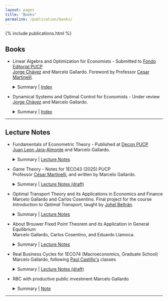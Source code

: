 ```yaml
---
layout: pages
title: "Books"
permalink: /publication/books/
---
```


<style> 

  strong{
    color: #003d90;
  }

</style>

{% include publications.html %}
## Books

* Linear Algebra and Optimization for Economists - Submitted to [Fondo Editorial PUCP](https://www.fondoeditorial.pucp.edu.pe/)  
  [Jorge Chávez](https://www.pucp.edu.pe/profesor/jorge-chavez-fuentes) and Marcelo Gallardo. Foreword by Professor [Cesar Martinelli](https://sites.google.com/site/martinellicesar/home). 
  <details>
    <summary>Summary | <a href="{{ "/files/books-and-papers/Index_ALOECO.pdf" | relative_url }}" target="_blank">Index</a></summary>
    Pre-published book about Linear Algebra and Static Optimization for Economists. Covers topics such as convex analysis, constrained optimization, and economic applications.
  </details>

* Dynamical Systems and Optimal Control for Economists - Under review  
  [Jorge Chávez](https://www.pucp.edu.pe/profesor/jorge-chavez-fuentes) and Marcelo Gallardo.  
  <details>
    <summary>Summary | <a href="{{ "/files/books-and-papers/Index_DSOC.pdf" | relative_url }}" target="_blank">Index</a></summary>
   Dynamical Systems and Optimal Control in Continuous Time for Economists. Topics include linear differential equations, nonlinear dynamical systems, limit cycles, calculus of variations, optimal control theory, and economic models.
  </details>

---

## Lecture Notes

* Fundamentals of Econometric Theory - Published at [Decon PUCP](https://departamento-economia.pucp.edu.pe/investigacion/materiales-de-ensenanza)  
  [Juan Leon Jara-Almonte](https://www.grade.org.pe/en/investigadores/personal/jleon/) and Marcelo Gallardo.  
  <details>
    <summary>Summary | <a href="{{ "/files/books-and-papers/ME-13.pdf" | relative_url }}" target="_blank">Lecture Notes</a></summary>
    These lecture notes offer a deep dive into econometrics, structured around key themes from matrix algebra basics to statistical models.  
    The content begins with foundational matrix operations and their relevance to econometrics, advancing to multivariate models with a focus on linear models and optimization issues.  
    It also addresses qualitative variables, sampling methods, and experimental designs. Crucial econometric challenges such as multicollinearity, parameter stability, heteroscedasticity, and serial autocorrelation are thoroughly examined, alongside detection and correction techniques.  
    The notes culminate in discussions on more advanced topics like instrumental variables, maximum likelihood estimation, basic time series analysis, and an appendix on probability theory, equipping readers with a broad understanding of econometric analysis and application.  
  </details>


* Game Theory - Notes for 1ECO43 (2025) PUCP                                                                                                                                                                   
  Professor [César Martinelli](https://sites.google.com/site/martinellicesar/home), and written by Marcelo Gallardo.  
  <details>
    <summary>Summary | <a href="{{ "/files/books-and-papers/teoria_juegos_25_1.pdf" | relative_url }}" target="_blank">Lecture Notes (draft) </a></summary>
    These lecture notes offer a deep dive into econometrics, structured around key themes from matrix algebra basics to statistical models.  
    These lecture notes offer a comprehensive exploration of game theory, structured around both static and dynamic models under varying information environments. The material opens with static games—first with complete information (Nash equilibrium) and then with incomplete information (Bayesian Nash equilibrium)—before moving on to extensive-form games with perfect and imperfect information, examining subgame perfect equilibrium as well as perfect Bayesian and sequential equilibria. It also covers cooperative solution concepts, including the Nash bargaining solution and Rubinstein’s alternating-offers model, and delves into infinitely repeated games with automaton-based strategy representations. An appendix presents decision theory under uncertainty, a proof of the minimax theorem via convex-set separation, and concise overviews of seminal papers by Myerson (1978), Kreps & Scheinkman (1983), Reny (1999), and Echenique & Saito (2015). The core textbook references are Osborne & Rubinstein (1994), Mas-Colell, Whinston & Green (!995), and Fudenberg & Tirole (1991).
  </details>


* Optimal Transport Theory and its Applications in Economics and Finance  
  Marcelo Gallardo and Carlos Cosentino. Final project for the course *Introduction to Optimal Transport*, taught by [Johel Beltrán](https://emap.fgv.br/en/professors/johel-victorino-beltran-ramirez).  
  <details>
    <summary>Summary | <a href="{{ "/files/books-and-papers/optimal_transport_para_economistas.pdf" | relative_url }}" target="_blank">Lecture Notes</a></summary>
    This document discusses applications of optimal transport theory in economics and finance, with a focus on computational methods like entropic regularization and the Sinkhorn-Knopp algorithm.  
    It covers topics such as matching markets stability, cost structure estimation, Credit Value Adjustment, and risk measures, aiming to provide detailed explanations and translations of complex results for students with a strong mathematical background.  
    The document includes an appendix to support understanding and is intended for advanced students interested in economic and financial applications of optimal transport.
  </details>

* About Brouwer Fixed Point Theorem and its Application in General Equilibrium  
  Marcelo Gallardo, Carlos Cosentino, and Eduardo Llamoca.  
  <details>
    <summary>Summary | <a href="{{ "/files/books-and-papers/brouwer_fixed_point_theorem.pdf" | relative_url }}" target="_blank">Lecture Notes</a></summary>
    We develop a path towards the proof of Brouwer's Fixed Point Theorem and present an application in economic theory: the existence of the Walrasian Equilibrium.  
    Our goal is to provide the simplest, or at least one of the simplest, proofs for Brouwer's Fixed Point Theorem.  
    The only requirements are real analysis and general topology. Besides one Lemma which is not proved in its most general case, we prove all the results building up to the main theorem.  
    It is important to emphasize that this work does not introduce any new results in the literature. Instead, we focus on developing a clear and understandable approach to Brouwer's Fixed Point Theorem and its applications in general equilibrium.
  </details>

* Real Business Cycles for 1ECO74 (Macroeconomics, Graduate School)                                                                                                                                              
  Marcelo Gallardo, following [Paul Castillo's](https://www.bcrp.gob.pe/funcionarios-principales/gerente-general.html) classes  
  <details>
    <summary>Summary | <a href="{{ "/files/courses/macroeconomics/rbc_macro_intermedia.pdf" | relative_url }}" target="_blank">Lecture Notes (draft)</a></summary>
    Preliminary draft, please notify any mistake! 
  </details>

* RBC with productive public investment
  Marcelo Gallardo  
  <details>
    <summary>Summary | <a href="{{ "/files/courses/macroeconomics/tarea_modulo_2_macro_intermedia.pdf" | relative_url }}" target="_blank">Note</a></summary>
  Preliminary draft, please notify any mistake!
  </details>

---
